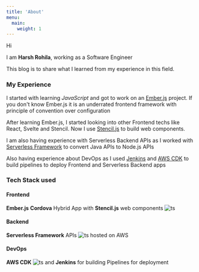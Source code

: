 ```yaml
---
title: 'About'
menu:
  main:
    weight: 1
---
```


Hi

I am **Harsh Rohila**, working as a Software Engineer

This blog is to share what I learned from my experience in this field.

### My Experience

I started with learning _JavaScript_ and got to work on an [Ember.js](https://emberjs.com/) project. If you don't know Ember.js it is an underrated frontend framework with principle of convention over configuration

After learning Ember.js, I started looking into other Frontend techs like React, Svelte and Stencil. Now I use [Stencil.js](https://stenciljs.com/) to build web components.

I am also having experience with Serverless Backend APIs as I worked with [Serverless Framework](https://www.serverless.com/) to convert Java APIs to Node.js APIs

Also having experience about DevOps as I used [Jenkins](https://www.jenkins.io/) and [AWS CDK](https://aws.amazon.com/cdk/) to build pipelines to deploy Frontend and Serverless Backend apps

### Tech Stack used

#### Frontend

**Ember.js** **Cordova** Hybrid App with **Stencil.js** web components ![ts](https://badgen.net/badge/Built%20With/TypeScript/blue)

#### Backend

**Serverless Framework** APIs ![ts](https://badgen.net/badge/Built%20With/TypeScript/blue) hosted on AWS

#### DevOps

**AWS CDK** ![ts](https://badgen.net/badge/Built%20With/TypeScript/blue) and **Jenkins** for building Pipelines for deployment
